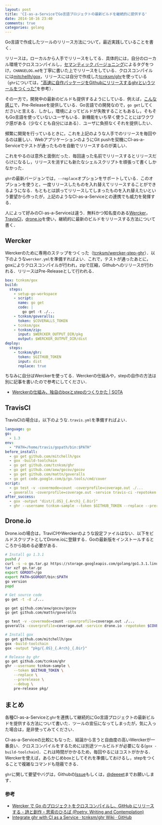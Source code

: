 ```yaml
---
layout: post
title: 'CI-as-a-ServiceでGo言語プロジェクトの最新ビルドを継続的に提供する'
date: 2014-10-16 23:40
comments: true
categories: golang
---
```


Go言語で作成したツールのリリース方法について，最近実践していることを書く．

リリースは，ローカルから人手でリリースをしてる．具体的には，自分のローカル環境でクロスコンパイルし，[セマンティック バージョニング](http://shijimiii.info/technical-memo/semver/)によるタグをつけ，`CHANGELOG.md`を丁寧に書いた上でリリースをしている．クロスコンパイルには[mitchellh/gox](https://github.com/mitchellh/gox)，リリースには自分で作成した[tcnksm/ghr](https://github.com/tcnksm/ghr)を使っている（`ghr`については，["高速に自作パッケージをGithubにリリースするghrというツールをつくった"](http://deeeet.com/writing/2014/07/29/ghr/)を参考）．

その一方で，開発中の最新のビルドも提供するようにしている．例えば，[こんな感じ](https://github.com/tcnksm/ghr/releases/tag/pre-release)で，Pre-Releaseを提供している．Go言語での開発なので，`go get`してくださいと言える．しかし，環境によってビルドが失敗することもあるし，そもそもGo言語を使っていないユーザもいる．新機能をいち早く使うことにはワクワク感がある（少なくとも自分にはある）．ユーザに負担なくそれを提供したい．

頻繁に開発を行っているときに，これを上記のような人手でのリリースを毎回やるのは厳しい．WebアプリケーションのようにGit pushを契機にCI-as-a-Serviceでテストが通ったものを自動でリリースするのが美しい．

これをやるのは意外と面倒だった．毎回違った名前でリリースするとリリースだらけになるし，リリースを消すにも新たなシェルスクリプトを頑張って書くしかなかった．

`ghr`の最新バージョンでは，`--replace`オプションをサポートしている．このオプションを使うと，一度リリースしたものを入れ替えてリリースすることができるようになる．もともとは誤ってリリースしてしまったものを入れ替えたいという要望から作ったが，上記のようなCI-as-a-Serviceとの連携でも威力を発揮する．

人によって好みのCI-as-a-Serviceは違う．無料かつ知名度のある[Wercker](http://wercker.com/)，[TravisCI](https://travis-ci.org/)，[drone.io](https://drone.io/)を使い，継続的に最新のビルドをリリースする方法について書く．

## Wercker

Werckerのために専用のステップをつくった（[tcnksm/wercker-step-ghr](https://github.com/tcnksm/wercker-step-ghr)）．以下のような`wercker.yml`を準備すればよい．これで，テストが通ったあとに，goxによりクロスコンパイルが行われ，zipで圧縮，Githubへのリリースが行われる．リリースはPre-Releaseとして行われる．

```yaml
box: tcnksm/gox
build:
  steps:
    - setup-go-workspace
    - script:
      name: go get
      code: |
        go get -t ./...
    - tcnksm/goveralls:
      token: $COVERALLS_TOKEN
    - tcnksm/gox
    - tcnksm/zip:
      input: $WERCKER_OUTPUT_DIR/pkg
      output: $WERCKER_OUTPUT_DIR/dist
deploy:
  steps:
    - tcnksm/ghr:
      token: $GITHUB_TOKEN
      input: dist
      replace: true
```

ちなみに自分はWerckerを使ってる．Werckerの仕組みや，stepの自作の方法は別に記事を書いたので参考にしてください．

- [Werckerの仕組み，独自のboxとstepのつくりかた | SOTA](http://deeeet.com/writing/2014/10/16/wercker/)

## TravisCI

TravisCIの場合は，以下のような`.travis.yml`を準備すればよい．

```yaml
language: go
go:
  - 1.3
env:
  - "PATH=/home/travis/gopath/bin:$PATH"
before_install:
  - go get github.com/mitchellh/gox
  - gox -build-toolchain
  - go get github.com/tcnksm/ghr
  - go get github.com/axw/gocov/gocov
  - go get github.com/mattn/goveralls
  - go get code.google.com/p/go.tools/cmd/cover
script:
  - go test -v -covermode=count -coverprofile=coverage.out ./...
  - goveralls -coverprofile=coverage.out -service travis-ci -repotoken $COVERALLS_TOKEN
after_success:
  - gox -output "dist/{.OS}_{.Arch}_{.Dir}"
  - ghr --username tcnksm-sample --token $GITHUB_TOKEN --replace --prerelease --debug pre-release dist/
```

## Drone.io

Drone.ioの場合は，TraviCIやWerckerのような設定ファイルはない．以下をビルドスクリプトとしてDrone.ioに登録する．Goの最新版をインストールするところから始める必要がある．

```bash
# Install go 1.3.1
pushd /
curl -s -o go.tar.gz https://storage.googleapis.com/golang/go1.3.1.linux-amd64.tar.gz
tar xzf go.tar.gz
export GOROOT=/go
export PATH=$GOROOT/bin:$PATH
go version
popd

# Get source code
go get -t -d ./...

go get github.com/axw/gocov/gocov
go get github.com/mattn/goveralls

go test -v -covermode=count -coverprofile=coverage.out ./...
goveralls -coverprofile=coverage.out -service drone.io -repotoken $COVERALLS_TOKEN

# Install gox
go get github.com/mitchellh/gox
gox -build-toolchain
gox -output "pkg/{.OS}_{.Arch}_{.Dir}"

# Release by ghr
go get github.com/tcnksm/ghr
ghr --username tcnksm-sample \
    --token $GITHUB_TOKEN \
    --replace \
    --prerelease \
    --debug \
    pre-release pkg/
```

## まとめ

各種CI-as-a-Serviceと`ghr`を連携して継続的にGo言語プロジェクトの最新ビルドを提供する方法について書いた．ツールの宣伝になってしまったが，気に入った場合は，是非使ってみてください．

CI-as-a-Serviceの比較にもなった．結論から言うと自由度の高いWerckerが一番良い．クロスコンパイルをするためには別途ツールビルドが必要になる(`gox -build-toolchain`)．これは時間がかかるため，毎回やるにはコストがかかる．Werckerを使えば，あらかじめboxとしてそれを準備しておけるし，stepをつくることで複雑なコマンドも隠蔽できる．

`ghr`に関して要望やバグは，Githubの[Issue](https://github.com/tcnksm/ghr/issues)もしくは，[@deeeet](https://twitter.com/deeeet)までお願いします．

### 参考

- [Wercker で Go のプロジェクトをクロスコンパイルし、GitHub にリリースする - 詩と創作・思索のひろば (Poetry, Writing and Contemplation)](http://motemen.hatenablog.com/entry/2014/06/27/xcompile-go-and-release-to-github-with-wercker)
- [Integrate ghr with CI as a Service · tcnksm/ghr Wiki · GitHub](https://github.com/tcnksm/ghr/wiki/Integrate-ghr-with-CI-as-a-Service)

